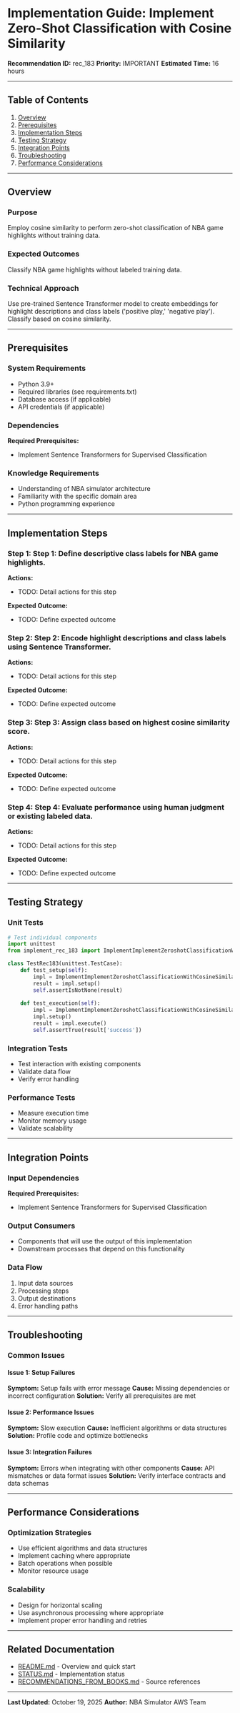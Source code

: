 # Implementation Guide: Implement Zero-Shot Classification with Cosine Similarity

**Recommendation ID:** rec_183
**Priority:** IMPORTANT
**Estimated Time:** 16 hours

---

## Table of Contents

1. [Overview](#overview)
2. [Prerequisites](#prerequisites)
3. [Implementation Steps](#implementation-steps)
4. [Testing Strategy](#testing-strategy)
5. [Integration Points](#integration-points)
6. [Troubleshooting](#troubleshooting)
7. [Performance Considerations](#performance-considerations)

---

## Overview

### Purpose

Employ cosine similarity to perform zero-shot classification of NBA game highlights without training data.

### Expected Outcomes

Classify NBA game highlights without labeled training data.

### Technical Approach

Use pre-trained Sentence Transformer model to create embeddings for highlight descriptions and class labels ('positive play,' 'negative play'). Classify based on cosine similarity.

---

## Prerequisites

### System Requirements

- Python 3.9+
- Required libraries (see requirements.txt)
- Database access (if applicable)
- API credentials (if applicable)

### Dependencies

**Required Prerequisites:**

- Implement Sentence Transformers for Supervised Classification


### Knowledge Requirements

- Understanding of NBA simulator architecture
- Familiarity with the specific domain area
- Python programming experience

---

## Implementation Steps

### Step 1: Step 1: Define descriptive class labels for NBA game highlights.

**Actions:**
- TODO: Detail actions for this step

**Expected Outcome:**
- TODO: Define expected outcome

### Step 2: Step 2: Encode highlight descriptions and class labels using Sentence Transformer.

**Actions:**
- TODO: Detail actions for this step

**Expected Outcome:**
- TODO: Define expected outcome

### Step 3: Step 3: Assign class based on highest cosine similarity score.

**Actions:**
- TODO: Detail actions for this step

**Expected Outcome:**
- TODO: Define expected outcome

### Step 4: Step 4: Evaluate performance using human judgment or existing labeled data.

**Actions:**
- TODO: Detail actions for this step

**Expected Outcome:**
- TODO: Define expected outcome



---

## Testing Strategy

### Unit Tests

```python
# Test individual components
import unittest
from implement_rec_183 import ImplementImplementZeroshotClassificationWithCosineSimilarity

class TestRec183(unittest.TestCase):
    def test_setup(self):
        impl = ImplementImplementZeroshotClassificationWithCosineSimilarity()
        result = impl.setup()
        self.assertIsNotNone(result)
    
    def test_execution(self):
        impl = ImplementImplementZeroshotClassificationWithCosineSimilarity()
        impl.setup()
        result = impl.execute()
        self.assertTrue(result['success'])
```

### Integration Tests

- Test interaction with existing components
- Validate data flow
- Verify error handling

### Performance Tests

- Measure execution time
- Monitor memory usage
- Validate scalability

---

## Integration Points

### Input Dependencies

**Required Prerequisites:**

- Implement Sentence Transformers for Supervised Classification


### Output Consumers

- Components that will use the output of this implementation
- Downstream processes that depend on this functionality

### Data Flow

1. Input data sources
2. Processing steps
3. Output destinations
4. Error handling paths

---

## Troubleshooting

### Common Issues

#### Issue 1: Setup Failures

**Symptom:** Setup fails with error message
**Cause:** Missing dependencies or incorrect configuration
**Solution:** Verify all prerequisites are met

#### Issue 2: Performance Issues

**Symptom:** Slow execution
**Cause:** Inefficient algorithms or data structures
**Solution:** Profile code and optimize bottlenecks

#### Issue 3: Integration Failures

**Symptom:** Errors when integrating with other components
**Cause:** API mismatches or data format issues
**Solution:** Verify interface contracts and data schemas

---

## Performance Considerations

### Optimization Strategies

- Use efficient algorithms and data structures
- Implement caching where appropriate
- Batch operations when possible
- Monitor resource usage

### Scalability

- Design for horizontal scaling
- Use asynchronous processing where appropriate
- Implement proper error handling and retries

---

## Related Documentation

- [README.md](README.md) - Overview and quick start
- [STATUS.md](STATUS.md) - Implementation status
- [RECOMMENDATIONS_FROM_BOOKS.md](RECOMMENDATIONS_FROM_BOOKS.md) - Source references

---

**Last Updated:** October 19, 2025
**Author:** NBA Simulator AWS Team

